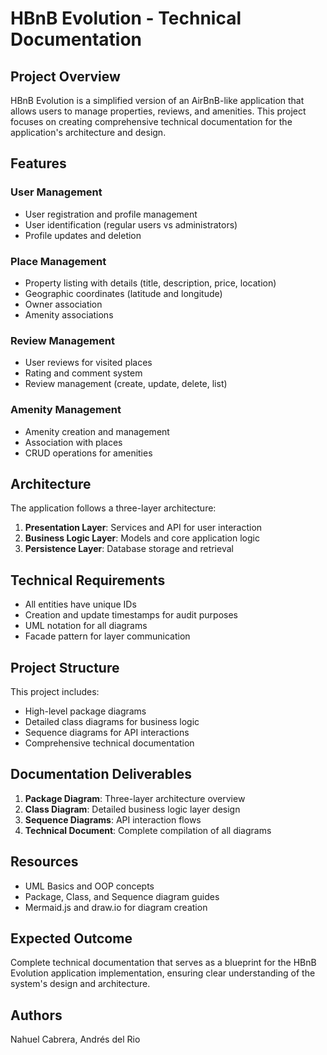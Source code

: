 # HBnB Evolution - Technical Documentation

## Project Overview

HBnB Evolution is a simplified version of an AirBnB-like application that allows users to manage properties, reviews, and amenities. This project focuses on creating comprehensive technical documentation for the application's architecture and design.

## Features

### User Management
- User registration and profile management
- User identification (regular users vs administrators)
- Profile updates and deletion

### Place Management
- Property listing with details (title, description, price, location)
- Geographic coordinates (latitude and longitude)
- Owner association
- Amenity associations

### Review Management
- User reviews for visited places
- Rating and comment system
- Review management (create, update, delete, list)

### Amenity Management
- Amenity creation and management
- Association with places
- CRUD operations for amenities

## Architecture

The application follows a three-layer architecture:

1. **Presentation Layer**: Services and API for user interaction
2. **Business Logic Layer**: Models and core application logic
3. **Persistence Layer**: Database storage and retrieval

## Technical Requirements

- All entities have unique IDs
- Creation and update timestamps for audit purposes
- UML notation for all diagrams
- Facade pattern for layer communication

## Project Structure

This project includes:
- High-level package diagrams
- Detailed class diagrams for business logic
- Sequence diagrams for API interactions
- Comprehensive technical documentation

## Documentation Deliverables

1. **Package Diagram**: Three-layer architecture overview
2. **Class Diagram**: Detailed business logic layer design
3. **Sequence Diagrams**: API interaction flows
4. **Technical Document**: Complete compilation of all diagrams

## Resources

- UML Basics and OOP concepts
- Package, Class, and Sequence diagram guides
- Mermaid.js and draw.io for diagram creation

## Expected Outcome

Complete technical documentation that serves as a blueprint for the HBnB Evolution application implementation, ensuring clear understanding of the system's design and architecture.

## Authors

Nahuel Cabrera, Andrés del Rio